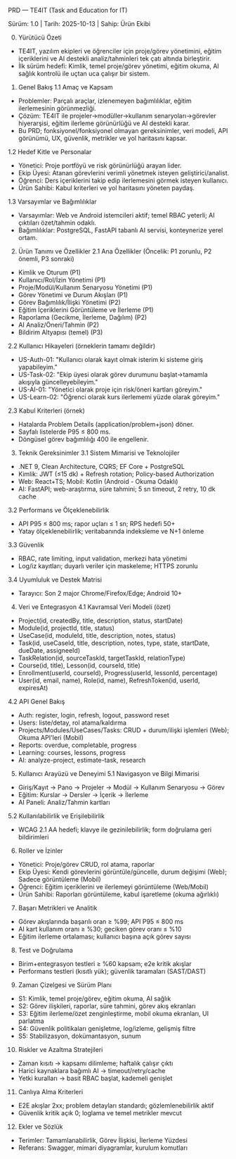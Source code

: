 PRD — TE4IT (Task and Education for IT)

Sürüm: 1.0  |  Tarih: 2025-10-13  |  Sahip: Ürün Ekibi

0. Yürütücü Özeti
- TE4IT, yazılım ekipleri ve öğrenciler için proje/görev yönetimini, eğitim içeriklerini ve AI destekli analiz/tahminleri tek çatı altında birleştirir.
- İlk sürüm hedefi: Kimlik, temel proje/görev yönetimi, eğitim okuma, AI sağlık kontrolü ile uçtan uca çalışır bir sistem.

1. Genel Bakış
1.1 Amaç ve Kapsam
- Problemler: Parçalı araçlar, izlenemeyen bağımlılıklar, eğitim ilerlemesinin görünmezliği.
- Çözüm: TE4IT ile projeler→modüller→kullanım senaryoları→görevler hiyerarşisi, eğitim ilerleme görünürlüğü ve AI destekli karar.
- Bu PRD; fonksiyonel/fonksiyonel olmayan gereksinimler, veri modeli, API görünümü, UX, güvenlik, metrikler ve yol haritasını kapsar.

1.2 Hedef Kitle ve Personalar
- Yönetici: Proje portföyü ve risk görünürlüğü arayan lider.
- Ekip Üyesi: Atanan görevlerini verimli yönetmek isteyen geliştirici/analist.
- Öğrenci: Ders içeriklerini takip edip ilerlemesini görmek isteyen kullanıcı.
- Ürün Sahibi: Kabul kriterleri ve yol haritasını yöneten paydaş.

1.3 Varsayımlar ve Bağımlılıklar
- Varsayımlar: Web ve Android istemcileri aktif; temel RBAC yeterli; AI çıktıları özet/tahmin odaklı.
- Bağımlılıklar: PostgreSQL, FastAPI tabanlı AI servisi, konteynerize yerel ortam.

2. Ürün Tanımı ve Özellikler
2.1 Ana Özellikler (Öncelik: P1 zorunlu, P2 önemli, P3 sonraki)
- Kimlik ve Oturum (P1)
- Kullanıcı/Rol/İzin Yönetimi (P1)
- Proje/Modül/Kullanım Senaryosu Yönetimi (P1)
- Görev Yönetimi ve Durum Akışları (P1)
- Görev Bağımlılık/İlişki Yönetimi (P2)
- Eğitim İçeriklerini Görüntüleme ve İlerleme (P1)
- Raporlama (Gecikme, İlerleme, Dağılım) (P2)
- AI Analiz/Öneri/Tahmin (P2)
- Bildirim Altyapısı (temel) (P3)

2.2 Kullanıcı Hikayeleri (örneklerin tamamı değildir)
- US-Auth-01: "Kullanıcı olarak kayıt olmak isterim ki sisteme giriş yapabileyim."
- US-Task-02: "Ekip üyesi olarak görev durumunu başlat→tamamla akışıyla güncelleyebileyim."
- US-AI-01: "Yönetici olarak proje için risk/öneri kartları göreyim."
- US-Learn-02: "Öğrenci olarak kurs ilerlememi yüzde olarak göreyim."

2.3 Kabul Kriterleri (örnek)
- Hatalarda Problem Details (application/problem+json) döner.
- Sayfalı listelerde P95 ≤ 800 ms.
- Döngüsel görev bağımlılığı 400 ile engellenir.

3. Teknik Gereksinimler
3.1 Sistem Mimarisi ve Teknolojiler
- .NET 9, Clean Architecture, CQRS; EF Core + PostgreSQL
- Kimlik: JWT (≤15 dk) + Refresh rotation; Policy-based Authorization
- Web: React+TS; Mobil: Kotlin (Android - Okuma Odaklı)
- AI: FastAPI; web-araştırma, süre tahmini; 5 sn timeout, 2 retry, 10 dk cache

3.2 Performans ve Ölçeklenebilirlik
- API P95 ≤ 800 ms; rapor uçları ≤ 1 sn; RPS hedefi 50+
- Yatay ölçeklenebilirlik; veritabanında indeksleme ve N+1 önleme

3.3 Güvenlik
- RBAC, rate limiting, input validation, merkezi hata yönetimi
- Log/iz kayıtları; duyarlı veriler için maskeleme; HTTPS zorunlu

3.4 Uyumluluk ve Destek Matrisi
- Tarayıcı: Son 2 major Chrome/Firefox/Edge; Android 10+

4. Veri ve Entegrasyon
4.1 Kavramsal Veri Modeli (özet)
- Project(id, createdBy, title, description, status, startDate)
- Module(id, projectId, title, status)
- UseCase(id, moduleId, title, description, notes, status)
- Task(id, useCaseId, title, description, notes, type, state, startDate, dueDate, assigneeId)
- TaskRelation(id, sourceTaskId, targetTaskId, relationType)
- Course(id, title), Lesson(id, courseId, title)
- Enrollment(userId, courseId), Progress(userId, lessonId, percentage)
- User(id, email, name), Role(id, name), RefreshToken(id, userId, expiresAt)

4.2 API Genel Bakış
- Auth: register, login, refresh, logout, password reset
- Users: liste/detay, rol atama/kaldırma
- Projects/Modules/UseCases/Tasks: CRUD + durum/ilişki işlemleri (Web); Okuma API'leri (Mobil)
- Reports: overdue, completable, progress
- Learning: courses, lessons, progress
- AI: analyze-project, estimate-task, research

5. Kullanıcı Arayüzü ve Deneyimi
5.1 Navigasyon ve Bilgi Mimarisi
- Giriş/Kayıt → Pano → Projeler → Modül → Kullanım Senaryosu → Görev
- Eğitim: Kurslar → Dersler → İçerik → İlerleme
- AI Paneli: Analiz/Tahmin kartları

5.2 Kullanılabilirlik ve Erişilebilirlik
- WCAG 2.1 AA hedefi; klavye ile gezinilebilirlik; form doğrulama geri bildirimleri

6. Roller ve İzinler
- Yönetici: Proje/görev CRUD, rol atama, raporlar
- Ekip Üyesi: Kendi görevlerini görüntüle/güncelle, durum değişimi (Web); Sadece görüntüleme (Mobil)
- Öğrenci: Eğitim içeriklerini ve ilerlemeyi görüntüleme (Web/Mobil)
- Ürün Sahibi: Raporları görüntüleme, kabul işaretleme (okuma ağırlıklı)

7. Başarı Metrikleri ve Analitik
- Görev akışlarında başarılı oran ≥ %99; API P95 ≤ 800 ms
- AI kart kullanım oranı ≥ %30; geciken görev oranı ≤ %10
- Eğitim ilerleme ortalaması; kullanıcı başına açık görev sayısı

8. Test ve Doğrulama
- Birim+entegrasyon testleri ≥ %60 kapsam; e2e kritik akışlar
- Performans testleri (kısıtlı yük); güvenlik taramaları (SAST/DAST)

9. Zaman Çizelgesi ve Sürüm Planı
- S1: Kimlik, temel proje/görev, eğitim okuma, AI sağlık
- S2: Görev ilişkileri, raporlar, süre tahmini, görev akış ekranları
- S3: Eğitim ilerleme/özet zenginleştirme, mobil okuma ekranları, UI parlatma
- S4: Güvenlik politikaları genişletme, log/izleme, gelişmiş filtre
- S5: Stabilizasyon, dokümantasyon, sunum

10. Riskler ve Azaltma Stratejileri
- Zaman kısıtı → kapsamı dilimleme; haftalık çalışır çıktı
- Harici kaynaklara bağımlı AI → timeout/retry/cache
- Yetki kuralları → basit RBAC başlat, kademeli genişlet

11. Canlıya Alma Kriterleri
- E2E akışlar 2xx; problem detayları standardı; gözlemlenebilirlik aktif
- Güvenlik kritik açık 0; loglama ve temel metrikler mevcut

12. Ekler ve Sözlük
- Terimler: Tamamlanabilirlik, Görev İlişkisi, İlerleme Yüzdesi
- Referans: Swagger, mimari diyagramlar, kurulum komutları